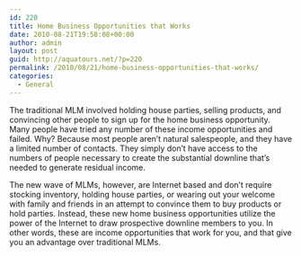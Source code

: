 ```yaml
---
id: 220
title: Home Business Opportunities that Works
date: 2010-08-21T19:58:08+00:00
author: admin
layout: post
guid: http://aquatours.net/?p=220
permalink: /2010/08/21/home-business-opportunities-that-works/
categories:
  - General
---
```

The traditional MLM involved holding house parties, selling products, and convincing other people to sign up for the home business opportunity. Many people have tried any number of these income opportunities and failed. Why? Because most people aren&#8217;t natural salespeople, and they have a limited number of contacts. They simply don&#8217;t have access to the numbers of people necessary to create the substantial downline that&#8217;s needed to generate residual income.

The new wave of MLMs, however, are Internet based and don&#8217;t require stocking inventory, holding house parties, or wearing out your welcome with family and friends in an attempt to convince them to buy products or hold parties. Instead, these new home business opportunities utilize the power of the Internet to draw prospective downline members to you. In other words, these are income opportunities that work for you, and that give you an advantage over traditional MLMs.